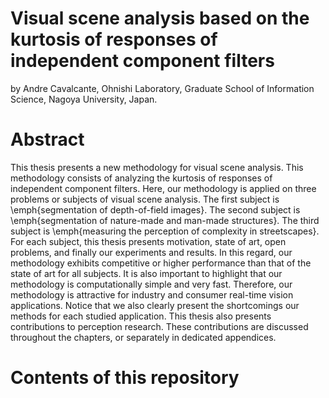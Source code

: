Visual scene analysis based on the kurtosis of responses of independent component filters
======

by
Andre Cavalcante,
Ohnishi Laboratory,
Graduate School of Information Science,
Nagoya University,
Japan.


Abstract 
======

This thesis presents a new methodology for visual scene analysis. This methodology consists of analyzing the kurtosis of responses of independent component filters. Here, our methodology is applied on three problems or subjects of visual scene analysis. The first subject is \emph{segmentation of depth-of-field images}. The second subject is \emph{segmentation of nature-made and man-made structures}. The third subject is \emph{measuring the perception of complexity in streetscapes}. For each subject, this thesis presents motivation, state of art, open problems, and finally our experiments and results. In this regard, our methodology exhibits competitive or higher performance than that of the state of art for all subjects. It is also important to highlight that our methodology is computationally simple and very fast. Therefore, our methodology is attractive for industry and consumer real-time vision applications. Notice that we also clearly present the shortcomings our methods for each studied application. This thesis also presents contributions to perception research. These contributions are discussed throughout the chapters, or separately in dedicated appendices.

Contents of this repository
======
